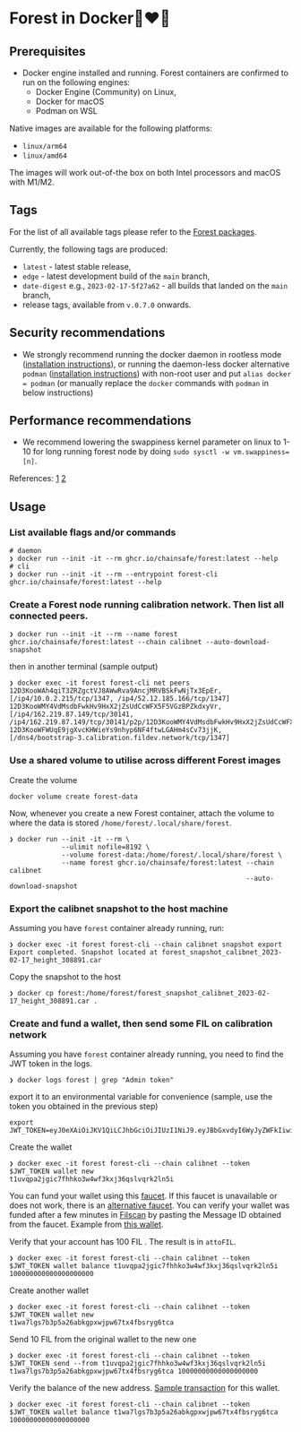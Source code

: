 # Forest in Docker🌲❤️🐋

## Prerequisites

- Docker engine installed and running. Forest containers are confirmed to run on
  the following engines:
  - Docker Engine (Community) on Linux,
  - Docker for macOS
  - Podman on WSL

Native images are available for the following platforms:

- `linux/arm64`
- `linux/amd64`

The images will work out-of-the box on both Intel processors and macOS with
M1/M2.

## Tags

For the list of all available tags please refer to the
[Forest packages](https://github.com/ChainSafe/forest/pkgs/container/forest).

Currently, the following tags are produced:

- `latest` - latest stable release,
- `edge` - latest development build of the `main` branch,
- `date-digest` e.g., `2023-02-17-5f27a62` - all builds that landed on the
  `main` branch,
- release tags, available from `v.0.7.0` onwards.

## Security recommendations

- We strongly recommend running the docker daemon in rootless mode
  ([installation instructions](https://docs.docker.com/engine/security/rootless/)),
  or running the daemon-less docker alternative `podman`
  ([installation instructions](https://podman.io/getting-started/installation))
  with non-root user and put `alias docker = podman` (or manually replace the
  `docker` commands with `podman` in below instructions)

## Performance recommendations

- We recommend lowering the swappiness kernel parameter on linux to 1-10 for
  long running forest node by doing `sudo sysctl -w vm.swappiness=[n]`.

References: [1](https://en.wikipedia.org/wiki/Memory_paging#Swappiness)
[2](https://linuxhint.com/understanding_vm_swappiness/)

## Usage

### List available flags and/or commands

```shell
# daemon
❯ docker run --init -it --rm ghcr.io/chainsafe/forest:latest --help
# cli
❯ docker run --init -it --rm --entrypoint forest-cli ghcr.io/chainsafe/forest:latest --help
```

### Create a Forest node running calibration network. Then list all connected peers.

```shell
❯ docker run --init -it --rm --name forest ghcr.io/chainsafe/forest:latest --chain calibnet --auto-download-snapshot
```

then in another terminal (sample output)

```shell
❯ docker exec -it forest forest-cli net peers
12D3KooWAh4qiT3ZRZgctVJ8AWwRva9AncjMRVBSkFwNjTx3EpEr, [/ip4/10.0.2.215/tcp/1347, /ip4/52.12.185.166/tcp/1347]
12D3KooWMY4VdMsdbFwkHv9HxX2jZsUdCcWFX5F5VGzBPZkdxyVr, [/ip4/162.219.87.149/tcp/30141, /ip4/162.219.87.149/tcp/30141/p2p/12D3KooWMY4VdMsdbFwkHv9HxX2jZsUdCcWFX5F5VGzBPZkdxyVr]
12D3KooWFWUqE9jgXvcKHWieYs9nhyp6NF4ftwLGAHm4sCv73jjK, [/dns4/bootstrap-3.calibration.fildev.network/tcp/1347]
```

### Use a shared volume to utilise across different Forest images

Create the volume

```shell
docker volume create forest-data
```

Now, whenever you create a new Forest container, attach the volume to where the
data is stored `/home/forest/.local/share/forest`.

```shell
❯ docker run --init -it --rm \
             --ulimit nofile=8192 \
             --volume forest-data:/home/forest/.local/share/forest \
             --name forest ghcr.io/chainsafe/forest:latest --chain calibnet
                                                           --auto-download-snapshot
```

### Export the calibnet snapshot to the host machine

Assuming you have `forest` container already running, run:

```shell
❯ docker exec -it forest forest-cli --chain calibnet snapshot export
Export completed. Snapshot located at forest_snapshot_calibnet_2023-02-17_height_308891.car
```

Copy the snapshot to the host

```shell
❯ docker cp forest:/home/forest/forest_snapshot_calibnet_2023-02-17_height_308891.car .
```

### Create and fund a wallet, then send some FIL on calibration network

Assuming you have `forest` container already running, you need to find the JWT
token in the logs.

```shell
❯ docker logs forest | grep "Admin token"
```

export it to an environmental variable for convenience (sample, use the token
you obtained in the previous step)

```shell
export JWT_TOKEN=eyJ0eXAiOiJKV1QiLCJhbGciOiJIUzI1NiJ9.eyJBbGxvdyI6WyJyZWFkIiwid3JpdGUiLCJzaWduIiwiYWRtaW4iXSwiZXhwIjoxNjgxODIxMTc4fQ.3toXEeiGcHT01pUjQeqMyW2kZmQpqpE4Gi4vOHjX4rE
```

Create the wallet

```shell
❯ docker exec -it forest forest-cli --chain calibnet --token $JWT_TOKEN wallet new
t1uvqpa2jgic7fhhko3w4wf3kxj36qslvqrk2ln5i
```

You can fund your wallet using this
[faucet](https://faucet.calibration.fildev.network/funds.html). If this faucet
is unavailable or does not work, there is an
[alternative faucet](https://faucet.triangleplatform.com/filecoin/calibration).
You can verify your wallet was funded after a few minutes in
[Filscan](https://calibration.filscan.io/) by pasting the Message ID obtained
from the faucet. Example from
[this wallet](https://calibration.filscan.io/tipset/message-detail?cid=bafy2bzacebdverplts5qs3lwzsenzlh4rdsmvc42r6yg6suu4comr7gkbe76a).

Verify that your account has 100 FIL . The result is in `attoFIL`.

```shell
❯ docker exec -it forest forest-cli --chain calibnet --token $JWT_TOKEN wallet balance t1uvqpa2jgic7fhhko3w4wf3kxj36qslvqrk2ln5i
100000000000000000000
```

Create another wallet

```shell
❯ docker exec -it forest forest-cli --chain calibnet --token $JWT_TOKEN wallet new
t1wa7lgs7b3p5a26abkgpxwjpw67tx4fbsryg6tca
```

Send 10 FIL from the original wallet to the new one

```shell
❯ docker exec -it forest forest-cli --chain calibnet --token $JWT_TOKEN send --from t1uvqpa2jgic7fhhko3w4wf3kxj36qslvqrk2ln5i t1wa7lgs7b3p5a26abkgpxwjpw67tx4fbsryg6tca 10000000000000000000
```

Verify the balance of the new address.
[Sample transaction](https://calibration.filscan.io/tipset/message-detail?cid=bafy2bzacebymw25tedmec4xnwmf7fcrt64qvfbbuacbx6lnhyrcbfv3rgkn2a)
for this wallet.

```shell
❯ docker exec -it forest forest-cli --chain calibnet --token $JWT_TOKEN wallet balance t1wa7lgs7b3p5a26abkgpxwjpw67tx4fbsryg6tca
10000000000000000000
```
